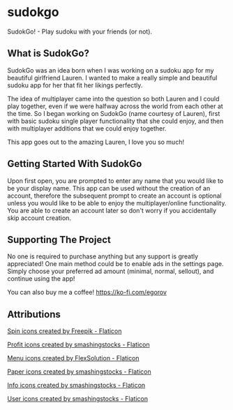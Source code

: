 # sudokgo

SudokGo! - Play sudoku with your friends (or not).

## What is SudokGo?

SudokGo was an idea born when I was working on a sudoku app for my beautiful girlfriend Lauren. I wanted to make a really simple and beautiful sudoku app for her that fit her likings perfectly.

The idea of multiplayer came into the question so both Lauren and I could play together, even if we were halfway across the world from each other at the time. So I began working on SudokGo (name courtesy of Lauren), first with basic sudoku single player functionality that she could enjoy, and then with multiplayer additions that we could enjoy together.

This app goes out to the amazing Lauren, I love you so much!

## Getting Started With SudokGo

Upon first open, you are prompted to enter any name that you would like to be your display name. This app can be used without the creation of an account, therefore the subsequent prompt to create an account is optional unless you would like to be able to enjoy the multiplayer/online functionality. You are able to create an account later so don't worry if you accidentally skip account creation.

## Supporting The Project

No one is required to purchase anything but any support is greatly appreciated! One main method could be to enable ads in the settings page. Simply choose your preferred ad amount (minimal, normal, sellout), and continue using the app!

You can also buy me a coffee!
https://ko-fi.com/egorov


## Attributions

<a href="https://www.flaticon.com/free-icons/spin" title="spin icons">Spin icons created by Freepik - Flaticon</a>

<a href="https://www.flaticon.com/free-icons/profit" title="profit icons">Profit icons created by smashingstocks - Flaticon</a>

<a href="https://www.flaticon.com/free-icons/menu" title="menu icons">Menu icons created by FlexSolution - Flaticon</a>

<a href="https://www.flaticon.com/free-icons/paper" title="paper icons">Paper icons created by smashingstocks - Flaticon</a>

<a href="https://www.flaticon.com/free-icons/info" title="info icons">Info icons created by smashingstocks - Flaticon</a>

<a href="https://www.flaticon.com/free-icons/user" title="user icons">User icons created by smashingstocks - Flaticon</a>
